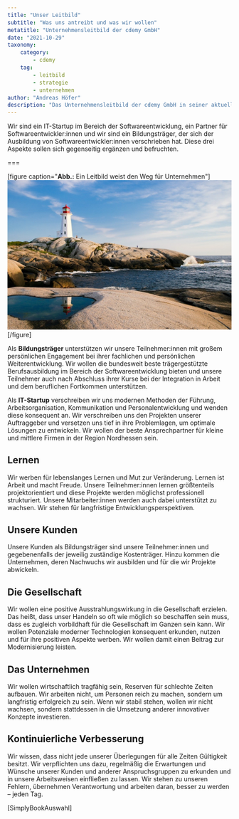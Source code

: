 ```yaml
---
title: "Unser Leitbild"
subtitle: "Was uns antreibt und was wir wollen"
metatitle: "Unternehmensleitbild der cdemy GmbH"
date: "2021-10-29"
taxonomy:
    category:
        - cdemy
    tag:
        - leitbild
        - strategie
        - unternehmen
author: "Andreas Höfer"
description: "Das Unternehmensleitbild der cdemy GmbH in seiner aktuellen Fassung"
---
```


<p class="intro">
    Wir sind ein IT-Startup im Bereich der Softwareentwicklung, ein Partner für 
    Softwareentwickler:innen und wir sind ein Bildungsträger, der sich der Ausbildung von 
    Softwareentwickler:innen verschrieben hat. Diese drei Aspekte sollen sich gegenseitig 
    ergänzen und befruchten.
</p>

===

[figure caption="**Abb.:** Ein Leitbild weist den Weg für Unternehmen"]
![Leuchtturm](leuchtturm.jpg)
[/figure]

Als **Bildungsträger** unterstützen wir unsere Teilnehmer:innen mit großem persönlichen Engagement bei ihrer fachlichen und persönlichen Weiterentwicklung. Wir wollen die bundesweit beste trägergestützte Berufsausbildung im Bereich der Softwareentwicklung bieten und unsere Teilnehmer auch nach Abschluss ihrer Kurse bei der Integration in Arbeit und dem beruflichen Fortkommen unterstützen. 

Als **IT-Startup** verschreiben wir uns modernen Methoden der Führung, Arbeitsorganisation, Kommunikation und Personalentwicklung und wenden diese konsequent an. Wir verschreiben uns den Projekten unserer Auftraggeber und versetzen uns tief in ihre Problemlagen, um optimale Lösungen zu entwickeln. Wir wollen der beste Ansprechpartner für kleine und mittlere Firmen in der Region Nordhessen sein.


## Lernen

Wir werben für lebenslanges Lernen und Mut zur Veränderung. Lernen ist Arbeit und macht Freude. Unsere Teilnehmer:innen lernen größtenteils projektorientiert und diese Projekte werden möglichst professionell strukturiert. Unsere Mitarbeiter:innen werden auch dabei unterstützt zu wachsen. Wir stehen für langfristige Entwicklungsperspektiven.


## Unsere Kunden

Unsere Kunden als Bildungsträger sind unsere Teilnehmer:innen und gegebenenfalls der jeweilig zuständige Kostenträger. Hinzu kommen die Unternehmen, deren Nachwuchs wir ausbilden und für die wir Projekte abwickeln.


## Die Gesellschaft

Wir wollen eine positive Ausstrahlungswirkung in die Gesellschaft erzielen. Das heißt, dass unser Handeln so oft wie möglich so beschaffen sein muss, dass es zugleich vorbildhaft für die Gesellschaft im Ganzen sein kann. Wir wollen Potenziale moderner Technologien konsequent erkunden, nutzen und für ihre positiven Aspekte werben. Wir wollen damit einen Beitrag zur Modernisierung leisten.


## Das Unternehmen

Wir wollen wirtschaftlich tragfähig sein, Reserven für schlechte Zeiten aufbauen. Wir arbeiten nicht, um Personen reich zu machen, sondern um langfristig erfolgreich zu sein. Wenn wir stabil stehen, wollen wir nicht wachsen, sondern stattdessen in die Umsetzung anderer innovativer Konzepte investieren.


## Kontinuierliche Verbesserung

Wir wissen, dass nicht jede unserer Überlegungen für alle Zeiten Gültigkeit besitzt. Wir verpflichten uns dazu, regelmäßig die Erwartungen und Wünsche unserer Kunden und anderer Anspruchsgruppen zu erkunden und in unsere Arbeitsweisen einfließen zu lassen. Wir stehen zu unseren Fehlern, übernehmen Verantwortung und arbeiten daran, besser zu werden – jeden Tag.

[SimplyBookAuswahl]